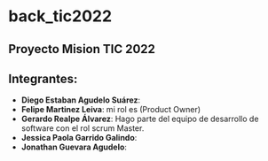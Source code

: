 # back_tic2022
## Proyecto Mision TIC 2022

## Integrantes:

- **Diego Estaban Agudelo Suárez**:
- **Felipe Martinez Leiva**:  mi rol es  (Product Owner)  
- **Gerardo Realpe Álvarez**: Hago parte del equipo de desarrollo de software con el rol scrum Master.
- **Jessica Paola Garrido Galindo**: 
- **Jonathan Guevara Agudelo**:

